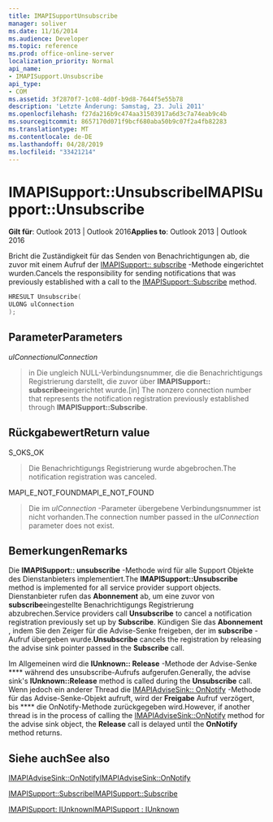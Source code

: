 ```yaml
---
title: IMAPISupportUnsubscribe
manager: soliver
ms.date: 11/16/2014
ms.audience: Developer
ms.topic: reference
ms.prod: office-online-server
localization_priority: Normal
api_name:
- IMAPISupport.Unsubscribe
api_type:
- COM
ms.assetid: 3f2870f7-1c08-4d0f-b9d8-7644f5e55b78
description: 'Letzte Änderung: Samstag, 23. Juli 2011'
ms.openlocfilehash: f27da216b9c474aa31503917a6d3c7a74eab9c4b
ms.sourcegitcommit: 8657170d071f9bcf680aba50b9c07f2a4fb82283
ms.translationtype: MT
ms.contentlocale: de-DE
ms.lasthandoff: 04/28/2019
ms.locfileid: "33421214"
---
```

# <a name="imapisupportunsubscribe"></a><span data-ttu-id="c8944-103">IMAPISupport::Unsubscribe</span><span class="sxs-lookup"><span data-stu-id="c8944-103">IMAPISupport::Unsubscribe</span></span>

  
  
<span data-ttu-id="c8944-104">**Gilt für**: Outlook 2013 | Outlook 2016</span><span class="sxs-lookup"><span data-stu-id="c8944-104">**Applies to**: Outlook 2013 | Outlook 2016</span></span> 
  
<span data-ttu-id="c8944-105">Bricht die Zuständigkeit für das Senden von Benachrichtigungen ab, die zuvor mit einem Aufruf der [IMAPISupport:: subscribe](imapisupport-subscribe.md) -Methode eingerichtet wurden.</span><span class="sxs-lookup"><span data-stu-id="c8944-105">Cancels the responsibility for sending notifications that was previously established with a call to the [IMAPISupport::Subscribe](imapisupport-subscribe.md) method.</span></span> 
  
```cpp
HRESULT Unsubscribe(
ULONG ulConnection
);
```

## <a name="parameters"></a><span data-ttu-id="c8944-106">Parameter</span><span class="sxs-lookup"><span data-stu-id="c8944-106">Parameters</span></span>

 <span data-ttu-id="c8944-107">_ulConnection_</span><span class="sxs-lookup"><span data-stu-id="c8944-107">_ulConnection_</span></span>
  
> <span data-ttu-id="c8944-108">in Die ungleich NULL-Verbindungsnummer, die die Benachrichtigungs Registrierung darstellt, die zuvor über **IMAPISupport:: subscribe**eingerichtet wurde.</span><span class="sxs-lookup"><span data-stu-id="c8944-108">[in] The nonzero connection number that represents the notification registration previously established through **IMAPISupport::Subscribe**.</span></span>
    
## <a name="return-value"></a><span data-ttu-id="c8944-109">Rückgabewert</span><span class="sxs-lookup"><span data-stu-id="c8944-109">Return value</span></span>

<span data-ttu-id="c8944-110">S_OK</span><span class="sxs-lookup"><span data-stu-id="c8944-110">S_OK</span></span> 
  
> <span data-ttu-id="c8944-111">Die Benachrichtigungs Registrierung wurde abgebrochen.</span><span class="sxs-lookup"><span data-stu-id="c8944-111">The notification registration was canceled.</span></span>
    
<span data-ttu-id="c8944-112">MAPI_E_NOT_FOUND</span><span class="sxs-lookup"><span data-stu-id="c8944-112">MAPI_E_NOT_FOUND</span></span> 
  
> <span data-ttu-id="c8944-113">Die im _ulConnection_ -Parameter übergebene Verbindungsnummer ist nicht vorhanden.</span><span class="sxs-lookup"><span data-stu-id="c8944-113">The connection number passed in the  _ulConnection_ parameter does not exist.</span></span> 
    
## <a name="remarks"></a><span data-ttu-id="c8944-114">Bemerkungen</span><span class="sxs-lookup"><span data-stu-id="c8944-114">Remarks</span></span>

<span data-ttu-id="c8944-115">Die **IMAPISupport:: unsubscribe** -Methode wird für alle Support Objekte des Dienstanbieters implementiert.</span><span class="sxs-lookup"><span data-stu-id="c8944-115">The **IMAPISupport::Unsubscribe** method is implemented for all service provider support objects.</span></span> <span data-ttu-id="c8944-116">Dienstanbieter rufen das **Abonnement** ab, um eine zuvor von **subscribe**eingestellte Benachrichtigungs Registrierung abzubrechen.</span><span class="sxs-lookup"><span data-stu-id="c8944-116">Service providers call **Unsubscribe** to cancel a notification registration previously set up by **Subscribe**.</span></span> <span data-ttu-id="c8944-117">Kündigen Sie das **Abonnement** , indem Sie den Zeiger für die Advise-Senke freigeben, der im **subscribe** -Aufruf übergeben wurde.</span><span class="sxs-lookup"><span data-stu-id="c8944-117">**Unsubscribe** cancels the registration by releasing the advise sink pointer passed in the **Subscribe** call.</span></span> 
  
<span data-ttu-id="c8944-118">Im Allgemeinen wird die **IUnknown:: Release** -Methode der Advise-Senke \*\*\*\* während des unsubscribe-Aufrufs aufgerufen.</span><span class="sxs-lookup"><span data-stu-id="c8944-118">Generally, the advise sink's **IUnknown::Release** method is called during the **Unsubscribe** call.</span></span> <span data-ttu-id="c8944-119">Wenn jedoch ein anderer Thread die [IMAPIAdviseSink:: OnNotify](imapiadvisesink-onnotify.md) -Methode für das Advise-Senke-Objekt aufruft, wird der **Freigabe** Aufruf verzögert, bis \*\*\*\* die OnNotify-Methode zurückgegeben wird.</span><span class="sxs-lookup"><span data-stu-id="c8944-119">However, if another thread is in the process of calling the [IMAPIAdviseSink::OnNotify](imapiadvisesink-onnotify.md) method for the advise sink object, the **Release** call is delayed until the **OnNotify** method returns.</span></span> 
  
## <a name="see-also"></a><span data-ttu-id="c8944-120">Siehe auch</span><span class="sxs-lookup"><span data-stu-id="c8944-120">See also</span></span>



[<span data-ttu-id="c8944-121">IMAPIAdviseSink::OnNotify</span><span class="sxs-lookup"><span data-stu-id="c8944-121">IMAPIAdviseSink::OnNotify</span></span>](imapiadvisesink-onnotify.md)
  
[<span data-ttu-id="c8944-122">IMAPISupport::Subscribe</span><span class="sxs-lookup"><span data-stu-id="c8944-122">IMAPISupport::Subscribe</span></span>](imapisupport-subscribe.md)
  
[<span data-ttu-id="c8944-123">IMAPISupport: IUnknown</span><span class="sxs-lookup"><span data-stu-id="c8944-123">IMAPISupport : IUnknown</span></span>](imapisupportiunknown.md)

